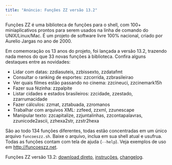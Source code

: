 ```yaml
---
title: "Anúncio: Funções ZZ versão 13.2"
---
```


Funções ZZ é uma biblioteca de funções para o shell, com 100+ miniaplicativos prontos para serem usados na linha de comando do UNIX/Linux/Mac. É um projeto de software livre 100% nacional, criado por Aurelio Jargas no ano de 2000.

Em comemoração os 13 anos do projeto, foi lançada a versão 13.2, trazendo nada menos do que 33 novas funções à biblioteca. Confira alguns destaques entre as novidades:

* Lidar com datas: zzdiasuteis, zzbissexto, zzdatafmt
* Consultar o ranking de esportes: zzcorrida, zzbrasileirao
* Ver quais filmes estão passando no cinema: zzcineuci, zzcinemark15h
* Fazer sua fézinha: zzpalpite
* Listar cidades e estados brasileiros: zzcidade, zzestado, zzarrumacidade
* Fazer cálculos: zzmat, zztabuada, zzromanos
* Trabalhar com arquivos XML: zzfeed, zzxml, zzunescape
* Manipular texto: zzcapitalize, zzjuntalinhas, zzcontapalavras, zzunicode2ascii, zzhexa2str, zzstr2hexa

São ao todo 134 funções diferentes, todas estão concentradas em um único arquivo `funcoeszz.sh`. Baixe o arquivo, inclua em sua shell atual e usufrua. Todas as funções contam com tela de ajuda (`--help`). Veja exemplos de uso em http://funcoeszz.net.

Funções ZZ versão 13.2:
[download direto](http://funcoeszz.net/download/funcoeszz-13.2.sh),
[instruções](http://funcoeszz.net/download.html),
[changelog](http://funcoeszz.net/changelog.html).
